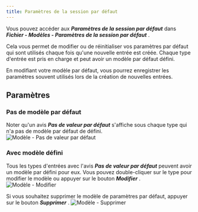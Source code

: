 ```yaml
---
title: Paramètres de la session par défaut
---
```

Vous pouvez accéder aux ***Paramètres de la session par défaut*** dans ***Fichier - Modèles - Paramètres de la session par défaut*** .  

Cela vous permet de modifier ou de réinitialiser vos paramètres par défaut qui sont utilisés chaque fois qu&apos;une nouvelle entrée est créée. Chaque type d&apos;entrée est pris en charge et peut avoir un modèle par défaut défini.  

En modifiant votre modèle par défaut, vous pourrez enregistrer les paramètres souvent utilisés lors de la création de nouvelles entrées.  

## Paramètres 

### Pas de modèle par défaut 

Noter qu&apos;un avis ***Pas de valeur par défaut*** s&apos;affiche sous chaque type qui n&apos;a pas de modèle par défaut de défini.  
![Modèle - Pas de valeur par défaut](/img/fr/rdm/mac/clip4038.png) 

### Avec modèle défini 

Tous les types d&apos;entrées avec l&apos;avis ***Pas de valeur par défaut*** peuvent avoir un modèle par défini pour eux. Vous pouvez double-cliquer sur le type pour modifier le modèle ou appuyer sur le bouton ***Modifier*** .  
![Modèle - Modifier](/img/fr/rdm/mac/clip4039.png) 

Si vous souhaitez supprimer le modèle de paramètres par défaut, appuyer sur le bouton ***Supprimer*** . 
![Modèle - Supprimer](/img/fr/rdm/mac/clip4040.png) 
